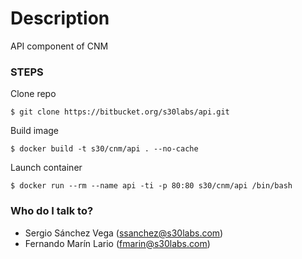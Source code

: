 # Description #

API component of CNM

### STEPS ###

Clone repo
```
$ git clone https://bitbucket.org/s30labs/api.git
```
Build image
```
$ docker build -t s30/cnm/api . --no-cache
```
Launch container
```
$ docker run --rm --name api -ti -p 80:80 s30/cnm/api /bin/bash
```

### Who do I talk to? ###

* Sergio Sánchez Vega (ssanchez@s30labs.com)
* Fernando Marín Lario (fmarin@s30labs.com)

